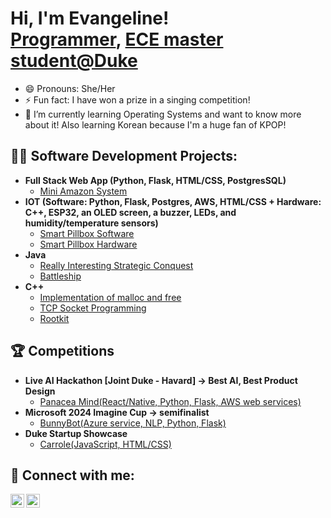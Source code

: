<h1>Hi, I'm Evangeline! <br/><a href="https://github.com/OrangelineE">Programmer</a>, <a href="https://www.linkedin.com/in/jing-wang-34520628b/">ECE master student@Duke</a></h1>

- 😄 Pronouns: She/Her
- ⚡ Fun fact: I have won a prize in a singing competition!
- 🌱 I’m currently learning Operating Systems and want to know more about it! Also learning Korean because I'm a huge fan of KPOP!

<h2>👩‍💻 Software Development Projects:</h2>

- <b>Full Stack Web App (Python, Flask, HTML/CSS, PostgresSQL)</b>
  - [Mini Amazon System](https://gitlab.oit.duke.edu/zy161/mini-amazon-skeleton)
- <b>IOT (Software: Python, Flask, Postgres, AWS, HTML/CSS + Hardware: C++, ESP32, an OLED screen, a buzzer, LEDs, and humidity/temperature sensors)</b>
  - [Smart Pillbox Software](https://github.com/OrangelineE/ECE590) 
  - [Smart Pillbox Hardware](https://github.com/Oliverz1206/Smart-Pillbox-Porject) 
- <b>Java</b>
  - [Really Interesting Strategic Conquest](https://github.com/OrangelineE/Risc-Game)
  - [Battleship](https://github.com/OrangelineE/Battleship)
- <b>C++</b>
  - [Implementation of malloc and free](https://github.com/OrangelineE/Implementation-of-malloc-and-free)
  - [TCP Socket Programming](https://github.com/OrangelineE/Hot-Potato)
  - [Rootkit](https://github.com/OrangelineE/Rootkit)


<h2>🏆 Competitions</h2>

- <b>Live AI Hackathon [Joint Duke - Havard] -> Best AI, Best Product Design</b>
  - [Panacea Mind(React/Native, Python, Flask, AWS web services)](https://devpost.com/software/panacea-mind)
- <b>Microsoft 2024 Imagine Cup -> semifinalist</b>
  - [BunnyBot(Azure service, NLP, Python, Flask)](https://github.com/OrangelineE/Azure-app)
- <b>Duke Startup Showcase</b>
  - [Carrole(JavaScript, HTML/CSS)](https://github.com/OrangelineE/OrangelineE.github.io)

<h2> 🤳 Connect with me:</h2>

[<img align="left" alt="JoshMadakor | YouTube" width="22px" src="https://cdn.jsdelivr.net/npm/simple-icons@v3/icons/youtube.svg" />][youtube]
[<img align="left" alt="JoshMadakor | LinkedIn" width="22px" src="https://cdn.jsdelivr.net/npm/simple-icons@v3/icons/linkedin.svg" />][linkedin]


<!-- [twitter]: https://twitter.com/joshmadakor -->
[youtube]: https://www.youtube.com/channel/UCh4yg6MHZ0UAK4ttx-E5vdQ
<!-- [instagram]: https://www.instagram.com/joshmadakor/ -->
[linkedin]: https://www.linkedin.com/in/jing-wang-34520628b/

<!--
**joshmadakor1/joshmadakor1** is a ✨ _special_ ✨ repository because its `README.md` (this file) appears on your GitHub profile.

Here are some ideas to get you started:

- 🔭 I’m currently working on ...
- 🌱 I’m currently learning ...
- 👯 I’m looking to collaborate on ...
- 🤔 I’m looking for Full-time jobs
- 💬 Ask me about ...
- 📫 How to reach me: ...

-->

<!--
**OrangelineE/OrangelineE** is a ✨ _special_ ✨ repository because its `README.md` (this file) appears on your GitHub profile.

Here are some ideas to get you started:

- 🔭 I’m currently working on ...
- 🌱 I’m currently learning ...
- 👯 I’m looking to collaborate on ...
- 🤔 I’m looking for help with ...
- 💬 Ask me about ...
- 📫 How to reach me: ...
- 😄 Pronouns: ...
- ⚡ Fun fact: ...
-->
